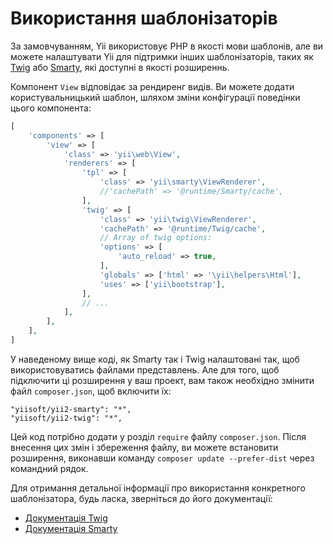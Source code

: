 Використання шаблонізаторів
===========================

За замовчуванням, Yii використовує PHP в якості мови шаблонів, але ви можете налаштувати Yii для підтримки інших шаблонізаторів,
таких як [Twig](http://twig.sensiolabs.org/) або [Smarty](http://www.smarty.net/), які доступні в якості розширеннь.

Компонент `View` відповідає за рендиренг видів. Ви можете додати користувальницький шаблон, шляхом зміни конфігурації поведінки
цього компонента:

```php
[
    'components' => [
        'view' => [
            'class' => 'yii\web\View',
            'renderers' => [
                'tpl' => [
                    'class' => 'yii\smarty\ViewRenderer',
                    //'cachePath' => '@runtime/Smarty/cache',
                ],
                'twig' => [
                    'class' => 'yii\twig\ViewRenderer',
                    'cachePath' => '@runtime/Twig/cache',
                    // Array of twig options:
                    'options' => [
                        'auto_reload' => true,
                    ],
                    'globals' => ['html' => '\yii\helpers\Html'],
                    'uses' => ['yii\bootstrap'],
                ],
                // ...
            ],
        ],
    ],
]
```

У наведеному вище коді, як Smarty так і Twig налаштовані так, щоб використовуватись файлами представлень.
Але для того, щоб підключити ці розширення у ваш проект, вам також необхідно змінити файл `composer.json`, щоб включити їх:

```
"yiisoft/yii2-smarty": "*",
"yiisoft/yii2-twig": "*",
```

Цей код потрібно додати у розділ `require` файлу `composer.json`. Після внесення цих змін і збереження файлу,
ви можете встановити розширення, виконавши команду `composer update --prefer-dist` через командний рядок.

Для отримання детальної інформації про використання конкретного шаблонізатора, будь ласка, зверніться до його документації:

- [Документація Twig](https://github.com/yiisoft/yii2-twig/tree/master/docs/guide)
- [Документація Smarty](https://github.com/yiisoft/yii2-smarty/tree/master/docs/guide)
